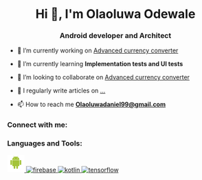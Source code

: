 <h1 align="center">Hi 👋, I'm Olaoluwa Odewale</h1>
<h3 align="center">Android developer and Architect</h3>

- 🔭 I’m currently working on [Advanced currency converter](https://github.com/Olaoluwa99/advanced_currency_converter.git)

- 🌱 I’m currently learning **Implementation tests and UI tests**

- 👯 I’m looking to collaborate on [Advanced currency converter](https://github.com/Olaoluwa99/advanced_currency_converter.git)

- 📝 I regularly write articles on [...](...)

- 📫 How to reach me **Olaoluwadaniel99@gmail.com**

<h3 align="left">Connect with me:</h3>
<p align="left">
</p>

<h3 align="left">Languages and Tools:</h3>
<p align="left"> <a href="https://developer.android.com" target="_blank" rel="noreferrer"> <img src="https://raw.githubusercontent.com/devicons/devicon/master/icons/android/android-original-wordmark.svg" alt="android" width="40" height="40"/> </a> <a href="https://firebase.google.com/" target="_blank" rel="noreferrer"> <img src="https://www.vectorlogo.zone/logos/firebase/firebase-icon.svg" alt="firebase" width="40" height="40"/> </a> <a href="https://kotlinlang.org" target="_blank" rel="noreferrer"> <img src="https://www.vectorlogo.zone/logos/kotlinlang/kotlinlang-icon.svg" alt="kotlin" width="40" height="40"/> </a> <a href="https://www.tensorflow.org" target="_blank" rel="noreferrer"> <img src="https://www.vectorlogo.zone/logos/tensorflow/tensorflow-icon.svg" alt="tensorflow" width="40" height="40"/> </a> </p>
